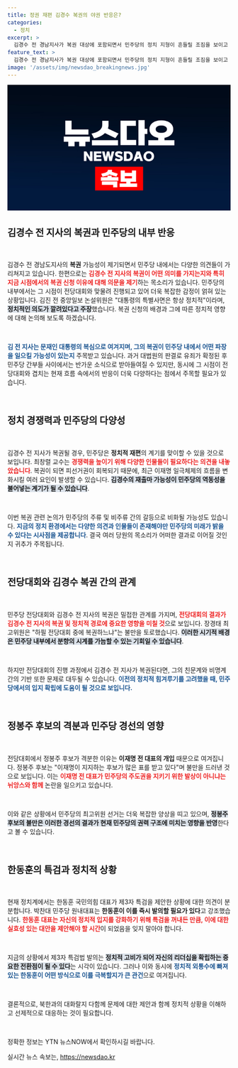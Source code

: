 ```yaml
---
title: 정권 재편 김경수 복권의 야권 반응은?
categories:
  - 정치
excerpt: >
  김경수 전 경남지사가 복권 대상에 포함되면서 민주당의 정치 지형이 흔들릴 조짐을 보이고 있다. 이재명 대표의 일극 체제에 대한 반발과 친문 세력의 결집 가능성, 그리고 정치적 계산들이 얽히면서 향후 정치 상황에 큰 영향을 미칠 전망이다. 클릭하고 더 알아보세요!
feature_text: >
  김경수 전 경남지사가 복권 대상에 포함되면서 민주당의 정치 지형이 흔들릴 조짐을 보이고 있다. 이재명 대표의 일극 체제에 대한 반발과 친문 세력의 결집 가능성, 그리고 정치적 계산들이 얽히면서 향후 정치 상황에 큰 영향을 미칠 전망이다. 클릭하고 더 알아보세요!
image: '/assets/img/newsdao_breakingnews.jpg'
---
```


<p><img src="/assets/img/newsdao_breakingnews.jpg" alt="cryptoinkorea 속보" /></p>

<h2 data-ke-size="size26">김경수 전 지사의 복권과 민주당의 내부 반응</h2>

<p data-ke-size="size16">&nbsp;</p>

<p>김경수 전 경남도지사의 <b>복권</b> 가능성이 제기되면서 민주당 내에서는 다양한 의견들이 가리쳐지고 있습니다. 한편으로는 <b><span style="color: #ee2323;">김경수 전 지사의 복권이 어떤 의미를 가지는지와 특히 지금 시점에서의 복권 신청 이유에 대해 의문을 제기</span></b>하는 목소리가 있습니다. 민주당의 내부에서는 그 시점이 전당대회와 맞물려 진행되고 있어 더욱 복잡한 감정이 얽혀 있는 상황입니다. 김진 전 중앙일보 논설위원은 "대통령의 특별사면은 항상 정치적"이라며, <b><span style="background-color: #21538527;">정치적인 의도가 깔려있다고 주장</span></b>했습니다. 복권 신청의 배경과 그에 따른 정치적 영향에 대해 논의해 보도록 하겠습니다.</p>

<p data-ke-size="size16">&nbsp;</p>

<p><b><span style="color: #1a5490;">김 전 지사는 문재인 대통령의 복심으로 여겨지며, 그의 복권이 민주당 내에서 어떤 파장을 일으킬 가능성이 있는지</span></b> 주목받고 있습니다. 과거 대법원의 판결로 유죄가 확정된 후 민주당 간부들 사이에서는 반가운 소식으로 받아들여질 수 있지만, 동시에 그 시점이 전당대회와 겹치는 현재 흐름 속에서의 반응이 더욱 다양하다는 점에서 주목할 필요가 있습니다. </p>

<p data-ke-size="size16">&nbsp;</p>

<h2 data-ke-size="size26">정치 경쟁력과 민주당의 다양성</h2>

<p data-ke-size="size16">&nbsp;</p>

<p>김경수 전 지사가 복권될 경우, 민주당은 <b>정치적 재편</b>의 계기를 맞이할 수 있을 것으로 보입니다. 최창렬 교수는 <b><span style="color: #ee2323;">경쟁력을 높이기 위해 다양한 인물들이 필요하다는 의견을 내놓았습니다</span></b>. 복권이 되면 피선거권이 회복되기 때문에, 최근 이재명 일극체제의 흐름을 변화시킬 여러 요인이 발생할 수 있습니다. <b><span style="background-color: #21538527;">김경수의 재출마 가능성이 민주당의 역동성을 불어넣는 계기가 될 수 있습니다</span></b>.</p>

<p data-ke-size="size16">&nbsp;</p>

<p>이번 복권 관련 논의가 민주당의 주류 및 비주류 간의 갈등으로 비화될 가능성도 있습니다. <b><span style="color: #1a5490;">지금의 정치 환경에서는 다양한 의견과 인물들이 존재해야만 민주당의 미래가 밝을 수 있다는 시사점을 제공합니다</span></b>. 결국 여러 당원의 목소리가 어떠한 결과로 이어질 것인지 귀추가 주목됩니다.</p>

<p data-ke-size="size16">&nbsp;</p>

<h2 data-ke-size="size26">전당대회와 김경수 복권 간의 관계</h2>

<p data-ke-size="size16">&nbsp;</p>

<p>민주당 전당대회와 김경수 전 지사의 복권은 밀접한 관계를 가지며, <b><span style="color: #ee2323;">전당대회의 결과가 김경수 전 지사의 복권 및 정치적 경로에 중요한 영향을 미칠 것</span></b>으로 보입니다. 장경태 최고위원은 "하필 전당대회 중에 복권하느냐"는 불만을 토로했습니다. <b><span style="background-color: #21538527;">이러한 시기적 배경은 민주당 내부에서 분향의 시계를 가늠할 수 있는 기회일 수 있습니다</span></b>.</p>

<p data-ke-size="size16">&nbsp;</p>

<p>하지만 전당대회의 진행 과정에서 김경수 전 지사가 복권된다면, 그의 친문계와 비명계 간의 기반 또한 문제로 대두될 수 있습니다. <b><span style="color: #1a5490;">이전의 정치적 힘겨루기를 고려했을 때, 민주당에서의 입지 확립에 도움이 될 것으로 보입니다.</span></b></p>

<p data-ke-size="size16">&nbsp;</p>

<h2 data-ke-size="size26">정봉주 후보의 격분과 민주당 경선의 영향</h2>

<p data-ke-size="size16">&nbsp;</p>

<p>전당대회에서 정봉주 후보가 격분한 이유는 <b>이재명 전 대표의 개입</b> 때문으로 여겨집니다. 정봉주 후보는 "이재명이 지지하는 후보가 많은 표를 받고 있다"며 불만을 드러낸 것으로 보입니다. 이는 <b><span style="color: #ee2323;">이재명 전 대표가 민주당의 주도권을 지키기 위한 발상이 아니냐는 뉘앙스와 함께</span></b> 논란을 일으키고 있습니다.</p>

<p data-ke-size="size16">&nbsp;</p>

<p>이와 같은 상황에서 민주당의 최고위원 선거는 더욱 복잡한 양상을 띠고 있으며, <b><span style="background-color: #21538527;">정봉주 후보의 불만은 이러한 경선의 결과가 현재 민주당의 권력 구조에 미치는 영향을 반영</span></b>한다고 볼 수 있습니다. </p>

<p data-ke-size="size16">&nbsp;</p>

<h2 data-ke-size="size26">한동훈의 특검과 정치적 상황</h2>

<p data-ke-size="size16">&nbsp;</p>

<p>현재 정치계에서는 한동훈 국민의힘 대표가 제3자 특검을 제안한 상황에 대한 의견이 분분합니다. 박찬대 민주당 원내대표는 <b>한동훈이 이를 즉시 발의할 필요가 있다</b>고 강조했습니다. <b><span style="color: #ee2323;">한동훈 대표는 자신의 정치적 입지를 강화하기 위해 특검을 꺼내든 만큼, 이에 대한 실효성 있는 대안을 제안해야 할 시간</span></b>이 되었음을 잊지 말아야 합니다.</p>

<p data-ke-size="size16">&nbsp;</p>

<p>지금의 상황에서 제3자 특검법 발의는 <b><span style="background-color: #21538527;">정치적 고비가 되어 자신의 리더십을 확립하는 중요한 전환점이 될 수 있다</span></b>는 시각이 있습니다. 그러나 이와 동시에 <b><span style="color: #1a5490;">정치적 외통수에 빠져 있는 한동훈이 어떤 방식으로 이를 극복할지가 큰 관건</span></b>으로 여겨집니다.</p>

<p data-ke-size="size16">&nbsp;</p>

<p>결론적으로, 북한과의 대화랄지 다함께 문제에 대한 제안과 함께 정치적 상황을 이해하고 선제적으로 대응하는 것이 필요합니다. </p>

<p data-ke-size="size16">&nbsp;</p>

<p>정확한 정보는 YTN 뉴스NOW에서 확인하시길 바랍니다.</p>
실시간 뉴스 속보는, <a href="https://newsdao.kr" rel="dofollow">https://newsdao.kr</a>


